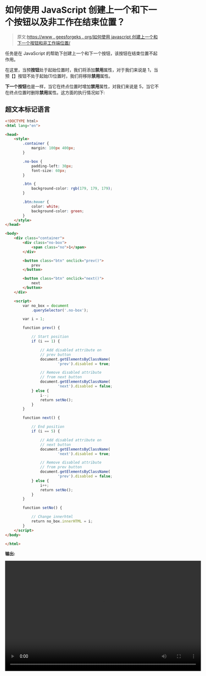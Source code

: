 # 如何使用 JavaScript 创建上一个和下一个按钮以及非工作在结束位置？

> 原文:[https://www . geesforgeks . org/如何使用 javascript 创建上一个和下一个按钮和非工作端位置/](https://www.geeksforgeeks.org/how-to-create-previous-and-next-button-and-non-working-on-end-position-using-javascript/)

任务是在 JavaScript 的帮助下创建上一个和下一个按钮，该按钮在结束位置不起作用。

在这里，当预**按钮**处于起始位置时，我们将添加**禁用**属性，对于我们来说是 1，当预【】按钮不处于起始(1)位置时，我们将移除**禁用**属性。

**下一个按钮**也是一样，当它在终点位置时增加**禁用**属性，对我们来说是 5，当它不在终点位置时删除**禁用**属性。这方面的执行情况如下:

## 超文本标记语言

```html
<!DOCTYPE html>
<html lang="en">

<head>
    <style>
        .container {
            margin: 100px 400px;
        }

        .no-box {
            padding-left: 30px;
            font-size: 60px;
        }

        .btn {
            background-color: rgb(179, 179, 179);
        }

        .btn:hover {
            color: white;
            background-color: green;
        }
    </style>
</head>

<body>
    <div class="container">
        <div class="no-box">
            <span class="no">1</span>
        </div>

        <button class="btn" onclick="prev()">
            prev
        </button>

        <button class="btn" onclick="next()">
            next
        </button>
    </div>

    <script>
        var no_box = document
            .querySelector('.no-box');

        var i = 1;

        function prev() {

            // Start position 
            if (i == 1) {

                // Add disabled attribute on
                // prev button
                document.getElementsByClassName(
                        'prev').disabled = true;

                // Remove disabled attribute 
                // from next button 
                document.getElementsByClassName(
                        'next').disabled = false;
            } else {
                i--;
                return setNo();
            }
        }

        function next() {

            // End position
            if (i == 5) {

                // Add disabled attribute on 
                // next button
                document.getElementsByClassName(
                        'next').disabled = true;

                // Remove disabled attribute
                // from prev button
                document.getElementsByClassName(
                        'prev').disabled = false;
            } else {
                i++;
                return setNo();
            }
        }

        function setNo() {

            // Change innerhtml
            return no_box.innerHTML = i;
        }
    </script>
</body>

</html>
```

**输出:**

<video class="wp-video-shortcode" id="video-513203-1" width="640" height="360" preload="metadata" controls=""><source type="video/mp4" src="https://media.geeksforgeeks.org/wp-content/uploads/20201112184927/bandicam-2020-11-12-18-48-58-626.mp4?_=1">[https://media.geeksforgeeks.org/wp-content/uploads/20201112184927/bandicam-2020-11-12-18-48-58-626.mp4](https://media.geeksforgeeks.org/wp-content/uploads/20201112184927/bandicam-2020-11-12-18-48-58-626.mp4)</video>